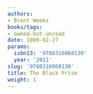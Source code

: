 ```yaml
---
authors:
- Brent Weeks
books/tags:
- owned-but-unread
date: 1800-02-27
params:
  isbn13: '9780316068130'
  year: '2011'
slug: '9780316068130'
title: The Black Prism
weight: 1
---
```


<!--more-->